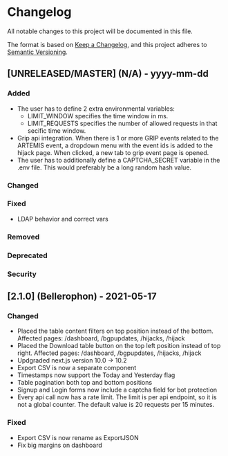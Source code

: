 # Changelog

All notable changes to this project will be documented in this file.

The format is based on [Keep a Changelog](https://keepachangelog.com/en/1.0.0/),
and this project adheres to [Semantic Versioning](https://semver.org/spec/v2.0.0.html).

## [UNRELEASED/MASTER] (N/A) - yyyy-mm-dd
### Added
- The user has to define 2 extra environmental variables: 
  * LIMIT_WINDOW specifies the time window in ms.
  * LIMIT_REQUESTS specifies the number of allowed requests in that secific time window.
- Grip api integration. When there is 1 or more GRIP events related to the ARTEMIS event, a dropdown menu with the event ids is added to the hijack page. When clicked, a new tab to grip event page is opened.
- The user has to additionally define a CAPTCHA_SECRET variable in the .env file. This would preferably be a long random hash value.

### Changed

### Fixed
- LDAP behavior and correct vars

### Removed

### Deprecated

### Security

## [2.1.0] (Bellerophon) - 2021-05-17

### Changed

- Placed the table content filters on top position instead of the bottom. Affected pages: /dashboard, /bgpupdates, /hijacks, /hijack
- Placed the Download table button on the top left position instead of top right. Affected pages: /dashboard, /bgpupdates, /hijacks, /hijack
- Updgraded next.js version 10.0 -> 10.2
- Export CSV is now a separate component
- Timestamps now support the Today and Yesterday flag
- Table pagination both top and bottom positions
- Signup and Login forms now include a captcha field for bot protection
- Every api call now has a rate limit. The limit is per api endpoint, so it is not a global counter. The default value is 20 requests per 15 minutes.

### Fixed

- Export CSV is now rename as ExportJSON
- Fix big margins on dashboard
